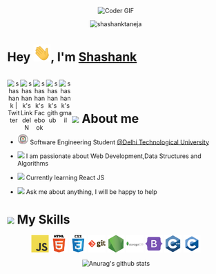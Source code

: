 <p align="center">
    <img src="https://media.giphy.com/media/SWoSkN6DxTszqIKEqv/giphy.gif" alt="Coder GIF" width="500" height="400">

</p>

<div align="center">
    <img src="https://komarev.com/ghpvc/?username=shashanktaneja&label=Profile%20views&color=0e75b6&style=flat"
        alt="shashanktaneja" />

</div>

# Hey <img src="https://github.com/shashanktaneja/shashanktaneja/blob/master/wave.gif" width="40px">, I'm [Shashank](https://github.com/shashanktaneja)

<br />

<div align="center">
    <a href="https://twitter.com/shashank_1104">
        <img align="left" alt="shashank | Twitter" width="30px"
            src="https://cdn-icons-png.flaticon.com/512/124/124021.png" draggable="false" />
    </a>
    <a href="https://www.linkedin.com/in/shashank-taneja-191467206/">
        <img align="left" alt="shashank's LinkdeIN" width="30px"
            src="https://cdn-icons-png.flaticon.com/512/174/174857.png" draggable="false" />
    </a>
    <a href="https://www.facebook.com/shashank.taneja.1">
        <img align="left" alt="shashank's Facebook" width="30px"
            src="https://cdn-icons-png.flaticon.com/512/145/145802.png" draggable="false" />
    </a>
    <a href="https://github.com/shashanktaneja">
        <img align="left" alt="shashank's github" width="30px" src="https://cdn-icons-png.flaticon.com/512/25/25231.png"
            draggable="false" />
    </a>    
    <a href="shashanktaneja72@gmail.com">
        <img align="left" alt="shashank's gmail" width="30px" src="https://cdn-icons-png.flaticon.com/512/5968/5968534.png"
            draggable="false" />
    </a>
</div>

<br />
<br />

# <img src="https://media.giphy.com/media/VgCDAzcKvsR6OM0uWg/giphy.gif" width="50" draggable="false"> About me

- <img src="https://github.com/shashanktaneja/shashanktaneja/blob/master/logo221.png" width="25" draggable="false"> Software Engineering Student <a href="http://dtu.ac.in/">@Delhi Technological University</a>

- <img src="https://image.flaticon.com/icons/svg/888/888954.svg" width="25" draggable="false"> I am passionate about
Web Development,Data Structures and Algorithms

- <img src="https://image.flaticon.com/icons/svg/3034/3034572.svg" width="25" draggable="false"> Currently learning 
React JS

- <img src="https://image.flaticon.com/icons/svg/3094/3094869.svg" width="25" draggable="false"> Ask me about anything,
I will be happy to help




# <img src="https://media.giphy.com/media/WUlplcMpOCEmTGBtBW/giphy.gif" width="50"> My Skills

<div align="center">
    <code><img height="40" src="https://raw.githubusercontent.com/github/explore/80688e429a7d4ef2fca1e82350fe8e3517d3494d/topics/javascript/javascript.png"></code>
    <code><img height="40" src="https://raw.githubusercontent.com/github/explore/80688e429a7d4ef2fca1e82350fe8e3517d3494d/topics/html/html.png"></code>
    <code><img height="40" src="https://raw.githubusercontent.com/github/explore/80688e429a7d4ef2fca1e82350fe8e3517d3494d/topics/css/css.png"></code>
    <code><img height="40" src="https://raw.githubusercontent.com/github/explore/80688e429a7d4ef2fca1e82350fe8e3517d3494d/topics/git/git.png"></code>
    <code><img height="40" src="https://raw.githubusercontent.com/github/explore/80688e429a7d4ef2fca1e82350fe8e3517d3494d/topics/nodejs/nodejs.png"></code>
    <code><img height="40" src="https://raw.githubusercontent.com/github/explore/80688e429a7d4ef2fca1e82350fe8e3517d3494d/topics/mongodb/mongodb.png"></code>
    <img src="https://raw.githubusercontent.com/devicons/devicon/master/icons/bootstrap/bootstrap-plain.svg"
        alt="bootstrap" width="40" height="40" />
    <code><img height="40" src="https://raw.githubusercontent.com/github/explore/80688e429a7d4ef2fca1e82350fe8e3517d3494d/topics/cpp/cpp.png"></code>
    <code><img height="40" src="https://raw.githubusercontent.com/github/explore/80688e429a7d4ef2fca1e82350fe8e3517d3494d/topics/c/c.png"></code>
    
   
  

  ![Anurag's github stats](https://github-readme-stats.vercel.app/api?username=shashanktaneja&show_icons=true&theme=radical)

</div>
